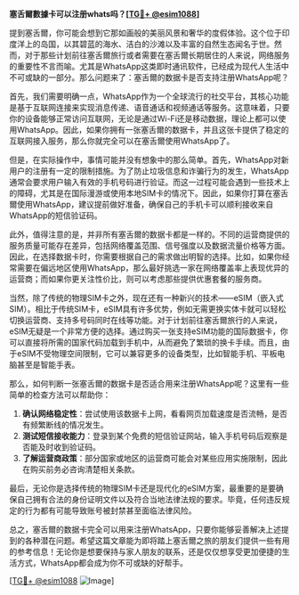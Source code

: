**塞舌爾數據卡可以注册whats吗？[[TG💪+ @esim1088](https://t.me/s/esim1088)]**

提到塞舌爾，你可能会想到它那如画般的美丽风景和奢华的度假体验。这个位于印度洋上的岛国，以其碧蓝的海水、洁白的沙滩以及丰富的自然生态闻名于世。然而，对于那些计划前往塞舌爾旅行或者需要在塞舌爾长期居住的人来说，网络服务的重要性不言而喻。尤其是WhatsApp这类即时通讯软件，已经成为现代人生活中不可或缺的一部分。那么问题来了：塞舌爾的数据卡是否支持注册WhatsApp呢？

首先，我们需要明确一点，WhatsApp作为一个全球流行的社交平台，其核心功能是基于互联网连接来实现消息传递、语音通话和视频通话等服务。这意味着，只要你的设备能够正常访问互联网，无论是通过Wi-Fi还是移动数据，理论上都可以使用WhatsApp。因此，如果你拥有一张塞舌爾的数据卡，并且这张卡提供了稳定的互联网接入服务，那么你就完全可以在塞舌爾使用WhatsApp了。

但是，在实际操作中，事情可能并没有想象中的那么简单。首先，WhatsApp对新用户的注册有一定的限制措施。为了防止垃圾信息和诈骗行为的发生，WhatsApp通常会要求用户输入有效的手机号码进行验证。而这一过程可能会遇到一些技术上的障碍，尤其是在国际漫游或使用本地SIM卡的情况下。因此，如果你打算在塞舌爾使用WhatsApp，建议提前做好准备，确保自己的手机卡可以顺利接收来自WhatsApp的短信验证码。

此外，值得注意的是，并非所有塞舌爾的数据卡都是一样的。不同的运营商提供的服务质量可能存在差异，包括网络覆盖范围、信号强度以及数据流量价格等方面。因此，在选择数据卡时，你需要根据自己的需求做出明智的选择。比如，如果你经常需要在偏远地区使用WhatsApp，那么最好挑选一家在网络覆盖率上表现优异的运营商；而如果你更关注性价比，则可以考虑那些提供优惠套餐的服务商。

当然，除了传统的物理SIM卡之外，现在还有一种新兴的技术——eSIM（嵌入式SIM）。相比于传统SIM卡，eSIM具有许多优势，例如无需更换实体卡就可以轻松切换运营商、支持多号码同时在线等功能。对于计划前往塞舌爾旅行的人来说，eSIM无疑是一个非常方便的选择。通过购买一张支持eSIM功能的国际数据卡，你可以直接将所需的国家代码加载到手机中，从而避免了繁琐的换卡手续。而且，由于eSIM不受物理空间限制，它可以兼容更多的设备类型，比如智能手机、平板电脑甚至是智能手表。

那么，如何判断一张塞舌爾的数据卡是否适合用来注册WhatsApp呢？这里有一些简单的检查方法可以帮助你：

1. **确认网络稳定性**：尝试使用该数据卡上网，看看网页加载速度是否流畅，是否有频繁断线的情况发生。
2. **测试短信接收能力**：登录到某个免费的短信验证网站，输入手机号码后观察是否能及时收到验证码。
3. **了解运营商政策**：部分国家或地区的运营商可能会对某些应用实施限制，因此在购买前务必咨询清楚相关条款。

最后，无论你是选择传统的物理SIM卡还是现代化的eSIM方案，最重要的是要确保自己拥有合法的身份证明文件以及符合当地法律法规的要求。毕竟，任何违反规定的行为都有可能导致账号被封禁甚至面临法律风险。

总之，塞舌爾的数据卡完全可以用来注册WhatsApp，只要你能够妥善解决上述提到的各种潜在问题。希望这篇文章能为即将踏上塞舌爾之旅的朋友们提供一些有用的参考信息！无论你是想要保持与家人朋友的联系，还是仅仅想享受更加便捷的生活方式，WhatsApp都会成为你不可或缺的好帮手。

[[TG💪+ @esim1088](https://t.me/s/esim1088) ![Image](https://i.postimg.cc/4NQfJmqS/Snipaste-2025-05-13-00-14-12.png)]